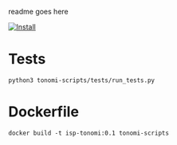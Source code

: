 readme goes here

[![Install](https://raw.github.com/qubell-bazaar/component-skeleton/master/img/install.png)](https://express.tonomi.com/applications/upload?metadataUrl=https://raw.githubusercontent.com/shinjik/instream-deployment-scripts/master/meta.yaml)

# Tests
``python3 tonomi-scripts/tests/run_tests.py``

# Dockerfile
``docker build -t isp-tonomi:0.1 tonomi-scripts``
